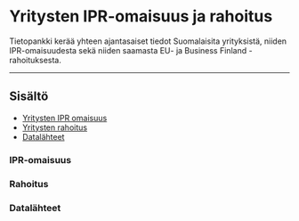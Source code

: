 # Yritysten IPR-omaisuus ja rahoitus

Tietopankki kerää yhteen ajantasaiset tiedot Suomalaisita yrityksistä, niiden IPR-omaisuudesta sekä niiden saamasta EU- ja Business Finland -rahoituksesta.

---

## Sisältö

- [Yritysten IPR omaisuus](#Yritysten_IPR_omaisuus)
- [Yritysten rahoitus](#data-sources)
- [Datalähteet](#Datalähteet)

### IPR-omaisuus

### Rahoitus

### Datalähteet
